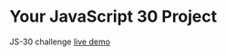 # Your JavaScript 30 Project
JS-30 challenge [live demo](https://jraoul2002.github.io/click-and-drag/)

